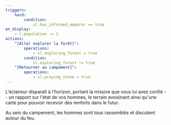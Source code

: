 ```yaml
---
triggers:
    hard:
        condition:
            sl.has_informed_emperor == true
on_display:
    - r.population -= 1
actions:
    "[Aller explorer la forêt]":
        operations:
            - sl.exploring_forest = true
        condition:
            sl.exploring_forest != true
    "[Retourner au campement]":
        operations:
            - sl.praying_stone = true
---
```


L'éclaireur disparaît à l'horizon, portant la missive que vous lui avez confié -- un rapport sur l'état de vos hommes, le terrain avoisinant ainsi qu'une carte pour pouvoir recevoir des renforts dans le futur.

Au sein du campement, les hommes sont tous rassemblés et discutent autour du feu.
